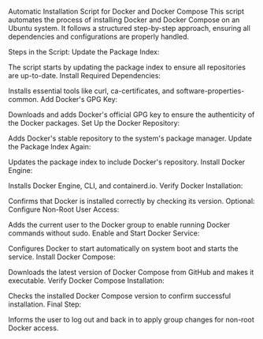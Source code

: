 Automatic Installation Script for Docker and Docker Compose
This script automates the process of installing Docker and Docker Compose on an Ubuntu system. It follows a structured step-by-step approach, ensuring all dependencies and configurations are properly handled.

Steps in the Script:
Update the Package Index:

The script starts by updating the package index to ensure all repositories are up-to-date.
Install Required Dependencies:

Installs essential tools like curl, ca-certificates, and software-properties-common.
Add Docker's GPG Key:

Downloads and adds Docker's official GPG key to ensure the authenticity of the Docker packages.
Set Up the Docker Repository:

Adds Docker's stable repository to the system's package manager.
Update the Package Index Again:

Updates the package index to include Docker's repository.
Install Docker Engine:

Installs Docker Engine, CLI, and containerd.io.
Verify Docker Installation:

Confirms that Docker is installed correctly by checking its version.
Optional: Configure Non-Root User Access:

Adds the current user to the Docker group to enable running Docker commands without sudo.
Enable and Start Docker Service:

Configures Docker to start automatically on system boot and starts the service.
Install Docker Compose:

Downloads the latest version of Docker Compose from GitHub and makes it executable.
Verify Docker Compose Installation:

Checks the installed Docker Compose version to confirm successful installation.
Final Step:

Informs the user to log out and back in to apply group changes for non-root Docker access.

